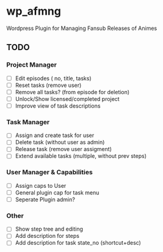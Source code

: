 # wp_afmng

Wordpress Plugin for Managing Fansub Releases of Animes



## TODO

### Project Manager

- [ ] Edit episodes ( no, title, tasks) 
- [ ] Reset tasks (remove user)
- [ ] Remove all tasks? (from episode for deletion)
- [ ] Unlock/Show licensed/completed project
- [ ] Improve view of task descriptions

### Task Manager

- [ ] Assign and create task for user
- [ ] Delete task (without user as admin)
- [ ] Release task (remove user assigment)
- [ ] Extend available tasks (multiple, without prev steps)

### User Manager & Capabilities

- [ ] Assign caps to User
- [ ] General plugin cap for task menu
- [ ] Seperate Plugin admin?

### Other

- [ ] Show step tree and editing
- [ ] Add description for steps
- [ ] Add description for task state_no (shortcut+desc)
